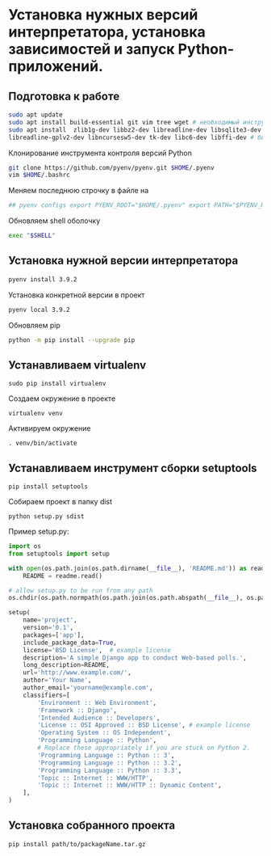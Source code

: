 # Установка нужных версий интерпретатора, установка зависимостей и запуск Python-приложений.


## Подготовка к работе

```sh
sudo apt updatе 
sudo apt install build-essential git vim tree wget # необходимый инструментарий
sudo apt install  zlib1g-dev libbz2-dev libreadline-dev libsqlite3-dev libssl-dev 
libreadline-gplv2-dev libncursesw5-dev tk-dev libc6-dev libffi-dev # библиотеки
```

Клонирование инструмента контроля версий Python

```sh
git clone https://github.com/pyenv/pyenv.git $HOME/.pyenv
vim $HOME/.bashrc 
```
Меняем последнюю строчку в файле на 
```sh
## pyenv configs export PYENV_ROOT="$HOME/.pyenv" export PATH="$PYENV_ROOT/bin:$PATH" if command -v pyenv 1>/dev/null 2>&1; then eval "$(pyenv init -)" fi
```

Обновляем shell оболочку
```sh
exec "$SHELL"
```
## Установка нужной версии интерпретатора
 
```sh
pyenv install 3.9.2
```
Установка конкретной версии в проект
```sh
pyenv local 3.9.2
```

Обновляем pip

```sh
python -m pip install --upgrade pip
```

## Устанавливаем virtualenv
```sc
sudo pip install virtualenv
```
Создаем окружение в проекте
```sc
virtualenv venv
```
Активируем окружение
```sc
. venv/bin/activate
```

## Устанавливаем инструмент сборки setuptools
```sc
pip install setuptools
```
Собираем проект в папку dist
```sc
python setup.py sdist
```
Пример setup.py:
```py
import os
from setuptools import setup

with open(os.path.join(os.path.dirname(__file__), 'README.md')) as readme:
    README = readme.read()

# allow setup.py to be run from any path
os.chdir(os.path.normpath(os.path.join(os.path.abspath(__file__), os.pardir)))

setup(
    name='project',
    version='0.1',
    packages=['app'],
    include_package_data=True,
    license='BSD License',  # example license
    description='A simple Django app to conduct Web-based polls.',
    long_description=README,
    url='http://www.example.com/',
    author='Your Name',
    author_email='yourname@example.com',
    classifiers=[
        'Environment :: Web Environment',
        'Framework :: Django',
        'Intended Audience :: Developers',
        'License :: OSI Approved :: BSD License', # example license
        'Operating System :: OS Independent',
        'Programming Language :: Python',
        # Replace these appropriately if you are stuck on Python 2.
        'Programming Language :: Python :: 3',
        'Programming Language :: Python :: 3.2',
        'Programming Language :: Python :: 3.3',
        'Topic :: Internet :: WWW/HTTP',
        'Topic :: Internet :: WWW/HTTP :: Dynamic Content',
    ],
)
```
## Установка собранного проекта
```sc
pip install path/to/packageName.tar.gz
```
